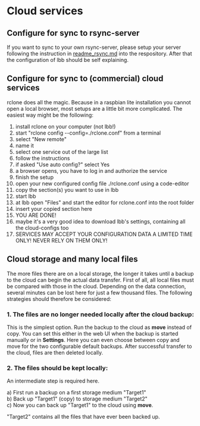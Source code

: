 # Cloud services
## Configure for sync to rsync-server
If you want to sync to your own rsync-server, please setup your server following the instruction in <a href="https://github.com/outdoorbits/little-backup-box/blob/main/readme_rsync.md">readme_rsync.md</a> into the respository. After that the configuration of lbb should be self explaining.

## Configure for sync to (commercial) cloud services
rclone does all the magic. Because in a raspbian lite installation you cannot open a local browser, most setups are a little bit more complicated. The easiest way might be the following:
1. install rclone on your computer (not lbb!)
2. start "rclone config --config=./rclone.conf" from a terminal
3. select "New remote"
4. name it
5. select one service out of the large list
6. follow the instructions
7. if asked "Use auto config?" select Yes
8. a browser opens, you have to log in and authorize the service
9. finish the setup
10. open your new configured config file ./rclone.conf using a code-editor
11. copy the section(s) you want to use in lbb
12. start lbb
13. at lbb open "Files" and start the editor for rclone.conf into the root folder
14. insert your copied section here
15. YOU ARE DONE!
16. maybe it's a very good idea to download lbb's settings, containing all the cloud-configs too
17. SERVICES MAY ACCEPT YOUR CONFIGURATION DATA A LIMITED TIME ONLY! NEVER RELY ON THEM ONLY!

## Cloud storage and many local files
The more files there are on a local storage, the longer it takes until a backup to the cloud can begin the actual data transfer. First of all, all local files must be compared with those in the cloud. Depending on the data connection, several minutes can be lost here for just a few thousand files. The following strategies should therefore be considered:

### 1. The files are no longer needed locally after the cloud backup:

This is the simplest option. Run the backup to the cloud as **move** instead of copy. You can set this either in the web UI when the backup is started manually or in **Settings**. Here you can even choose between copy and move for the two configurable default backups. After successful transfer to the cloud, files are then deleted locally.

### 2. The files should be kept locally:
An intermediate step is required here.

a) First run a backup on a first storage medium "Target1"\
b) Back up "Target1" (copy) to storage medium "Target2"\
c) Now you can back up "Target1" to the cloud using **move**.

"Target2" contains all the files that have ever been backed up.
